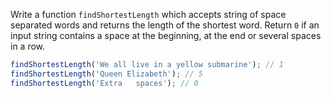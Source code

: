 Write a function `findShortestLength` which accepts string of space separated words and returns the length of the shortest word. Return `0` if an input string contains a space at the beginning, at the end or several spaces in a row.

```javascript
findShortestLength('We all live in a yellow submarine'); // 1
findShortestLength('Queen Elizabeth'); // 5
findShortestLength('Extra   spaces'); // 0
```
